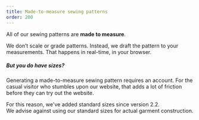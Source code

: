 ```yaml
---
title: Made-to-measure sewing patterns
order: 200
---
```


All of our sewing patterns are **made to measure**.

We don’t scale or grade patterns.
Instead, we draft the pattern to your measurements.
That happens in real-time, in your browser.

<Note>

##### But you do have sizes?

Generating a made-to-measure sewing pattern requires an account.
For the casual visitor who stumbles upon our website, that
adds a lot of friction before they can try out the website.

For this reason, we've added standard sizes since version 2.2.\
We advise against using our standard sizes for actual garment construction.

</Note>
